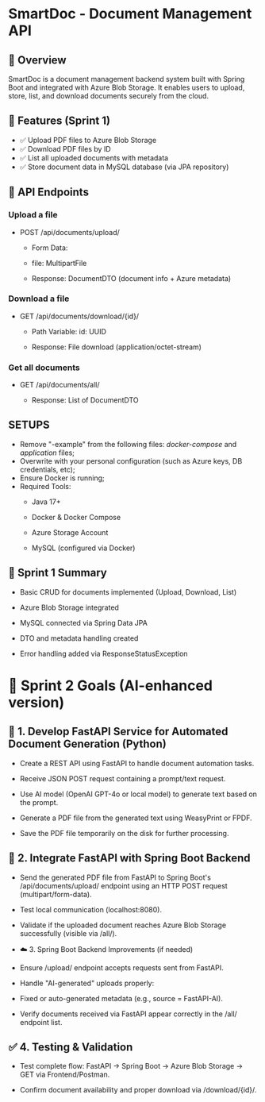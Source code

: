 # SmartDoc - Document Management API
## 📑 Overview
SmartDoc is a document management backend system built with Spring Boot and integrated with Azure Blob Storage.
It enables users to upload, store, list, and download documents securely from the cloud.

## 🚀 Features (Sprint 1)
- ✅ Upload PDF files to Azure Blob Storage
- ✅ Download PDF files by ID
- ✅ List all uploaded documents with metadata
- ✅ Store document data in MySQL database (via JPA repository)


## 🧩 API Endpoints
### Upload a file
- POST /api/documents/upload/

  - Form Data: 
  - file: MultipartFile

  - Response: DocumentDTO (document info + Azure metadata)

### Download a file
- GET /api/documents/download/{id}/

  - Path Variable: id: UUID

  - Response: File download (application/octet-stream)

### Get all documents
- GET /api/documents/all/

    - Response: List of DocumentDTO


SETUPS
----------------------------
- Remove "-example" from the following files: *docker-compose* and *application* files;
- Overwrite with your personal configuration (such as Azure keys, DB credentials, etc);
- Ensure Docker is running;
- Required Tools:
  - Java 17+

  -  Docker & Docker Compose
    
  -  Azure Storage Account
    
  -  MySQL (configured via Docker)

## 📌 Sprint 1 Summary
- Basic CRUD for documents implemented (Upload, Download, List)

- Azure Blob Storage integrated

- MySQL connected via Spring Data JPA

- DTO and metadata handling created

- Error handling added via ResponseStatusException

# 🎯 Sprint 2 Goals (AI-enhanced version)
## 🎨 1. Develop FastAPI Service for Automated Document Generation (Python)
- Create a REST API using FastAPI to handle document automation tasks.

- Receive JSON POST request containing a prompt/text request.

- Use AI model (OpenAI GPT-4o or local model) to generate text based on the prompt.

- Generate a PDF file from the generated text using WeasyPrint or FPDF.

- Save the PDF file temporarily on the disk for further processing.

## 🔗 2. Integrate FastAPI with Spring Boot Backend
- Send the generated PDF file from FastAPI to Spring Boot's /api/documents/upload/ endpoint using an HTTP POST request (multipart/form-data).

- Test local communication (localhost:8080).

- Validate if the uploaded document reaches Azure Blob Storage successfully (visible via /all/).

- ☁️ 3. Spring Boot Backend Improvements (if needed)
- Ensure /upload/ endpoint accepts requests sent from FastAPI.

- Handle "AI-generated" uploads properly:

- Fixed or auto-generated metadata (e.g., source = FastAPI-AI).

- Verify documents received via FastAPI appear correctly in the /all/ endpoint list.

## ✅ 4. Testing & Validation
- Test complete flow: FastAPI → Spring Boot → Azure Blob Storage → GET via Frontend/Postman.

- Confirm document availability and proper download via /download/{id}/.